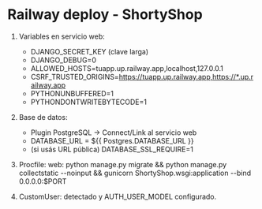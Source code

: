 # Railway deploy - ShortyShop

1) Variables en servicio web:
   - DJANGO_SECRET_KEY (clave larga)
   - DJANGO_DEBUG=0
   - ALLOWED_HOSTS=tuapp.up.railway.app,localhost,127.0.0.1
   - CSRF_TRUSTED_ORIGINS=https://tuapp.up.railway.app,https://*.up.railway.app
   - PYTHONUNBUFFERED=1
   - PYTHONDONTWRITEBYTECODE=1

2) Base de datos:
   - Plugin PostgreSQL → Connect/Link al servicio web
   - DATABASE_URL = ${{ Postgres.DATABASE_URL }}
   - (si usás URL pública) DATABASE_SSL_REQUIRE=1

3) Procfile:
   web: python manage.py migrate && python manage.py collectstatic --noinput && gunicorn ShortyShop.wsgi:application --bind 0.0.0.0:$PORT

4) CustomUser: detectado y AUTH_USER_MODEL configurado.
